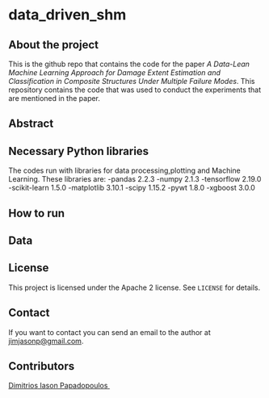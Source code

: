 # data_driven_shm

## About the project
This is the github repo that contains the code for the paper *A Data-Lean Machine Learning Approach for Damage Extent Estimation and Classification in Composite Structures Under Multiple Failure Modes*.
This repository contains the code that was used to conduct the experiments that are mentioned in the paper.

## Abstract

## Necessary Python libraries
The codes run with libraries for data processing,plotting and Machine Learning. These libraries are:
-pandas 2.2.3
-numpy 2.1.3
-tensorflow 2.19.0
-scikit-learn 1.5.0
-matplotlib 3.10.1
-scipy 1.15.2
-pywt 1.8.0
-xgboost 3.0.0

## How to run 

## Data

## License

This project is licensed under the Apache 2 license. See `LICENSE` for details.



## Contact

If you want to contact you can send an email to the author at jimjasonp@gmail.com.


## Contributors

 <a href= "https://github.com/jimjasonp">Dimitrios Iason Papadopoulos </a> <br />

